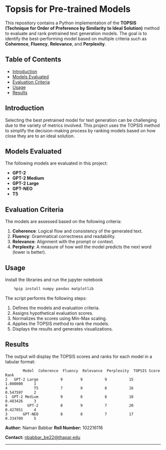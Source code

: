 # Topsis for Pre-trained Models

This repository contains a Python implementation of the **TOPSIS (Technique for Order of Preference by Similarity to Ideal Solution)** method to evaluate and rank pretrained text generation models. The goal is to identify the best-performing model based on multiple criteria such as **Coherence**, **Fluency**, **Relevance**, and **Perplexity**.

## Table of Contents
- [Introduction](#introduction)
- [Models Evaluated](#models-evaluated)
- [Evaluation Criteria](#evaluation-criteria)
- [Usage](#usage)
- [Results](#results)

## Introduction
Selecting the best pretrained model for text generation can be challenging due to the variety of metrics involved. This project uses the TOPSIS method to simplify the decision-making process by ranking models based on how close they are to an ideal solution.

## Models Evaluated
The following models are evaluated in this project:
- **GPT-2**
- **GPT-2 Medium**
- **GPT-2 Large**
- **GPT-NEO**
- **T5**

## Evaluation Criteria
The models are assessed based on the following criteria:
1. **Coherence**: Logical flow and consistency of the generated text.
2. **Fluency**: Grammatical correctness and readability.
3. **Relevance**: Alignment with the prompt or context.
4. **Perplexity**: A measure of how well the model predicts the next word (lower is better).


## Usage
Install the libraries and run the jupyter notebook
```bash
    %pip install numpy pandas matplotlib
```

The script performs the following steps:
1. Defines the models and evaluation criteria.
2. Assigns hypothetical evaluation scores.
3. Normalizes the scores using Min-Max scaling.
4. Applies the TOPSIS method to rank the models.
5. Displays the results and generates visualizations.

## Results
The output will display the TOPSIS scores and ranks for each model in a tabular format:

```
        Model  Coherence  Fluency  Relevance  Perplexity  TOPSIS Score  Rank
2   GPT-2 Large          9        9          9          15      1.000000     1
4            T5          7        9          8          16      0.547597     2
1  GPT-2 Medium          9        8          8          18      0.483426     3
0         GPT-2          8        9          7          20      0.427051     4
3       GPT-NEO          8        8          7          17      0.334709     5
```


**Author:** Naman Babbar
**Roll Number:** 102216116

**Contact:** [nbabbar_be22@thapar.edu](mailto:nbabbar_be22@thapar.edu)


---

